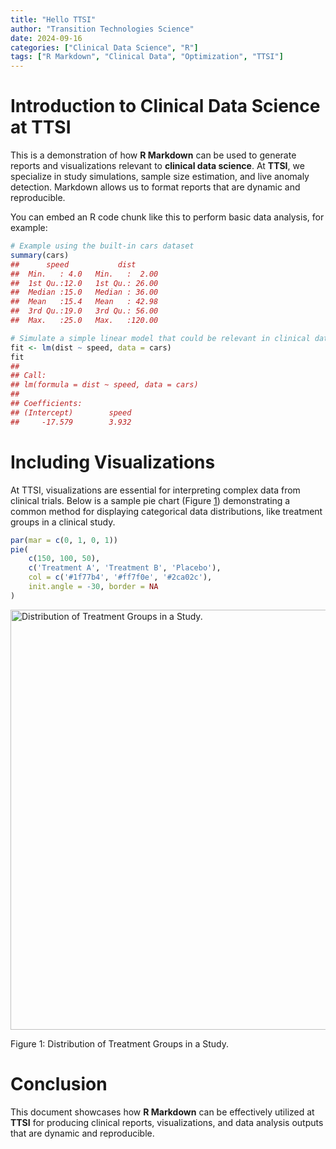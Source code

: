 ```yaml
---
title: "Hello TTSI"
author: "Transition Technologies Science"
date: 2024-09-16
categories: ["Clinical Data Science", "R"]
tags: ["R Markdown", "Clinical Data", "Optimization", "TTSI"]
---
```

    


# Introduction to Clinical Data Science at TTSI

This is a demonstration of how **R Markdown** can be used to generate reports and visualizations relevant to **clinical data science**. At **TTSI**, we specialize in study simulations, sample size estimation, and live anomaly detection. Markdown allows us to format reports that are dynamic and reproducible.

You can embed an R code chunk like this to perform basic data analysis, for example:
    

``` r
# Example using the built-in cars dataset
summary(cars)
##      speed           dist       
##  Min.   : 4.0   Min.   :  2.00  
##  1st Qu.:12.0   1st Qu.: 26.00  
##  Median :15.0   Median : 36.00  
##  Mean   :15.4   Mean   : 42.98  
##  3rd Qu.:19.0   3rd Qu.: 56.00  
##  Max.   :25.0   Max.   :120.00

# Simulate a simple linear model that could be relevant in clinical data analysis
fit <- lm(dist ~ speed, data = cars)
fit
## 
## Call:
## lm(formula = dist ~ speed, data = cars)
## 
## Coefficients:
## (Intercept)        speed  
##     -17.579        3.932
```

# Including Visualizations

At TTSI, visualizations are essential for interpreting complex data from clinical trials. Below is a sample pie chart (Figure <a href="#fig:pie">1</a>) demonstrating a common method for displaying categorical data distributions, like treatment groups in a clinical study.


``` r
par(mar = c(0, 1, 0, 1))
pie(
    c(150, 100, 50),
    c('Treatment A', 'Treatment B', 'Placebo'),
    col = c('#1f77b4', '#ff7f0e', '#2ca02c'),
    init.angle = -30, border = NA
)
```

<div class="figure">
<img src="{{< blogdown/postref >}}index_files/figure-html/pie-1.png" alt="Distribution of Treatment Groups in a Study." width="672" />
<p class="caption"><span id="fig:pie"></span>Figure 1: Distribution of Treatment Groups in a Study.</p>
</div>

# Conclusion

This document showcases how **R Markdown** can be effectively utilized at **TTSI** for producing clinical reports, visualizations, and data analysis outputs that are dynamic and reproducible.
